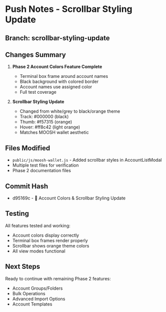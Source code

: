 # Push Notes - Scrollbar Styling Update

## Branch: scrollbar-styling-update

## Changes Summary
1. **Phase 2 Account Colors Feature Complete**
   - Terminal box frame around account names
   - Black background with colored border
   - Account names use assigned color
   - Full test coverage

2. **Scrollbar Styling Update**
   - Changed from white/grey to black/orange theme
   - Track: #000000 (black)
   - Thumb: #f57315 (orange)
   - Hover: #ff8c42 (light orange)
   - Matches MOOSH wallet aesthetic

## Files Modified
- `public/js/moosh-wallet.js` - Added scrollbar styles in AccountListModal
- Multiple test files for verification
- Phase 2 documentation files

## Commit Hash
- d95169c - 🎨 Account Colors & Scrollbar Styling Update

## Testing
All features tested and working:
- Account colors display correctly
- Terminal box frames render properly
- Scrollbar shows orange theme colors
- All view modes functional

## Next Steps
Ready to continue with remaining Phase 2 features:
- Account Groups/Folders
- Bulk Operations
- Advanced Import Options
- Account Templates